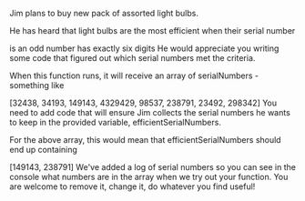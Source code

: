 Jim plans to buy new pack of assorted light bulbs.

He has heard that light bulbs are the most efficient when their serial number

is an odd number
has exactly six digits
He would appreciate you writing some code that figured out which serial numbers met the criteria.

When this function runs, it will receive an array of serialNumbers - something like

[32438, 34193, 149143, 4329429, 98537, 238791, 23492, 298342]
You need to add code that will ensure Jim collects the serial numbers he wants to keep in the provided variable, efficientSerialNumbers.

For the above array, this would mean that efficientSerialNumbers should end up containing

[149143, 238791]
We've added a log of serial numbers so you can see in the console what numbers are in the array when we try out your function. You are welcome to remove it, change it, do whatever you find useful!